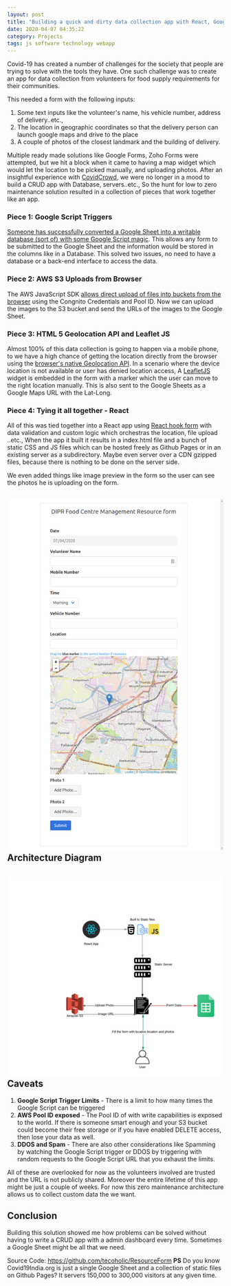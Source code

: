 ```yaml
---
layout: post
title: "Building a quick and dirty data collection app with React, Google Sheets and AWS S3"
date: 2020-04-07 04:35:22
category: Projects
tags: js software technology webapp
---
```

Covid-19 has created a number of challenges for the society that people are trying to solve with the tools they have. One such challenge was to create an app for data collection from volunteers for food supply requirements for their communities.

This needed a form with the following inputs:

1. Some text inputs like the volunteer's name, his vehicle number, address of delivery..etc.,
2. The location in geographic coordinates so that the delivery person can launch google maps and drive to the place
3. A couple of photos of the closest landmark and the building of delivery.



Multiple ready made solutions like Google Forms, Zoho Forms were attempted, but we hit a block when it came to having a map widget which would let the location to be picked manually, and uploading photos. After an insightful experience with [CovidCrowd](https://github.com/covid19india/CovidCrowd), we were no longer in a mood to build a CRUD app with Database, servers..etc., So the hunt for low to zero maintenance solution resulted in a collection of pieces that work together like an app.

### Piece 1: Google Script Triggers


[Someone has successfully converted a Google Sheet into a writable database (sort of) with some Google Script magic](https://medium.com/@dmccoy/how-to-submit-an-html-form-to-google-sheets-without-google-forms-b833952cc175). This allows any form to be submitted to the Google Sheet and the information would be stored in the columns like in a Database. This solved two issues, no need to have a database or a back-end interface to access the data.

### Piece 2: AWS S3 Uploads from Browser



The AWS JavaScript SDK [allows direct upload of files into buckets from the browser](https://docs.aws.amazon.com/sdk-for-javascript/v2/developer-guide/s3-example-photo-album.html) using the Congnito Credentials and Pool ID. Now we can upload the images to the S3 bucket and send the URLs of the images to the Google Sheet.

### Piece 3: HTML 5 Geolocation API and Leaflet JS



Almost 100% of this data collection is going to happen via a mobile phone, to we have a high chance of getting the location directly from the browser using the [browser's native Geolocation API](https://developer.mozilla.org/en-US/docs/Web/API/Geolocation_API). In a scenario where the device location is not available or user has denied location access, A [LeafletJS](https://leafletjs.com/) widget is embedded in the form with a marker which the user can move to the right location manually. This is also sent to the Google Sheets as a Google Maps URL with the Lat-Long.

### Piece 4: Tying it all together - React



All of this was tied together into a React app using [React hook form](https://react-hook-form.com/) with data validation and custom logic which orchestras the location, file upload ..etc., When the app it built it results in a index.html file and a bunch of static CSS and JS files which can be hosted freely as Github Pages or in an existing server as a subdirectory. Maybe even server over a CDN gzipped files, because there is nothing to be done on the server side.

We even added things like image preview in the form so the user can see the photos he is uploading on the form.

![resource_form](/img/wp-content/uploads/2020/04/resource_form.png)
Architecture Diagram
--------------------


![resource_form_architecture](/img/wp-content/uploads/2020/04/resource_form_architecture.png)
Caveats
-------


1. **Google Script Trigger Limits** - There is a limit to how many times the Google Script can be triggered
2. **AWS Pool ID exposed** - The Pool ID of with write capabilities is exposed to the world. If there is someone smart enough and your S3 bucket could become their free storage or if you have enabled DELETE access, then lose your data as well.
3. **DDOS and Spam** - There are also other considerations like Spamming by watching the Google Script trigger or DDOS by triggering with random requests to the Google Script URL that you exhaust the limits.



All of these are overlooked for now as the volunteers involved are trusted and the URL is not publicly shared. Moreover the entire lifetime of this app might be just a couple of weeks. For now this zero maintenance architecture allows us to collect custom data the we want.

Conclusion
----------



Building this solution showed me how problems can be solved without having to write a CRUD app with a admin dashboard every time. Sometimes a Google Sheet might be all that we need.

Source Code: <https://github.com/tecoholic/ResourceForm>
**PS** Do you know Covid19India.org is just a single Google Sheet and a collection of static files on Github Pages? It servers 150,000 to 300,000 visitors at any given time.
